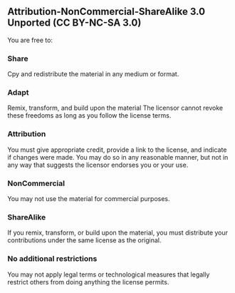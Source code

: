 ## Attribution-NonCommercial-ShareAlike 3.0 Unported (CC BY-NC-SA 3.0)

You are free to:

### Share
Cpy and redistribute the material in any medium or format.

### Adapt
Remix, transform, and build upon the material
The licensor cannot revoke these freedoms as long as you follow the license terms.

### Attribution
You must give appropriate credit, provide a link to the license, and indicate if changes were made. You may do so in any reasonable manner, but not in any way that suggests the licensor endorses you or your use.

### NonCommercial
You may not use the material for commercial purposes.

### ShareAlike
If you remix, transform, or build upon the material, you must distribute your contributions under the same license as the original.

### No additional restrictions
You may not apply legal terms or technological measures that legally restrict others from doing anything the license permits.
